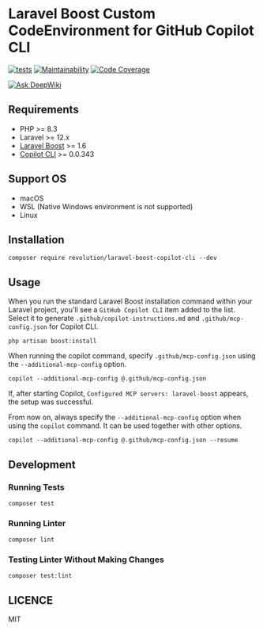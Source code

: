 # Laravel Boost Custom CodeEnvironment for GitHub Copilot CLI

[![tests](https://github.com/invokable/laravel-boost-copilot-cli/actions/workflows/tests.yml/badge.svg)](https://github.com/invokable/laravel-boost-copilot-cli/actions/workflows/tests.yml)
[![Maintainability](https://qlty.sh/badges/d6389009-a7b8-45fe-a7b3-f07e4ff25a25/maintainability.svg)](https://qlty.sh/gh/invokable/projects/laravel-boost-copilot-cli)
[![Code Coverage](https://qlty.sh/badges/d6389009-a7b8-45fe-a7b3-f07e4ff25a25/coverage.svg)](https://qlty.sh/gh/invokable/projects/laravel-boost-copilot-cli)

[![Ask DeepWiki](https://deepwiki.com/badge.svg)](https://deepwiki.com/invokable/laravel-boost-copilot-cli)

## Requirements
- PHP >= 8.3
- Laravel >= 12.x
- [Laravel Boost](https://github.com/laravel/boost) >= 1.6
- [Copilot CLI](https://github.com/github/copilot-cli) >= 0.0.343

## Support OS
- macOS
- WSL (Native Windows environment is not supported)
- Linux

## Installation

```shell
composer require revolution/laravel-boost-copilot-cli --dev
```

## Usage

When you run the standard Laravel Boost installation command within your Laravel project, you'll see a `GitHub Copilot CLI` item added to the list. Select it to generate `.github/copilot-instructions.md` and `.github/mcp-config.json` for Copilot CLI.

```shell
php artisan boost:install
```

When running the copilot command, specify `.github/mcp-config.json` using the `--additional-mcp-config` option.

```shell
copilot --additional-mcp-config @.github/mcp-config.json
```

If, after starting Copilot, `Configured MCP servers: laravel-boost` appears, the setup was successful.

From now on, always specify the `--additional-mcp-config` option when using the `copilot` command. It can be used together with other options.

```shell
copilot --additional-mcp-config @.github/mcp-config.json --resume
```

## Development

### Running Tests

```shell
composer test
```

### Running Linter

```shell
composer lint
```

### Testing Linter Without Making Changes

```shell
composer test:lint
```

## LICENCE
MIT

